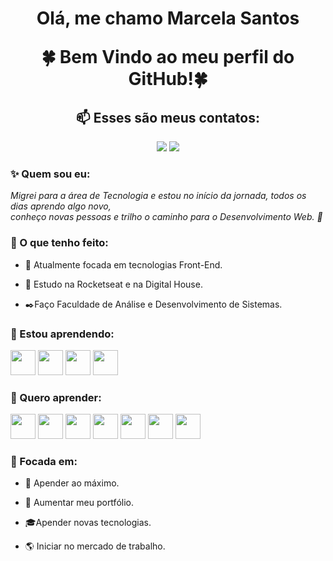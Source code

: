 
<h1 align='center'>

Olá, me chamo Marcela Santos

🍀 Bem Vindo ao meu perfil do GitHub!🍀

</h1>

<h2 align='center'> 📫 Esses são meus contatos: </h2>

<div align='center'>

<a href="https://www.linkedin.com/in/marcela-santos-silva/" target="_blank"><img src="https://img.shields.io/badge/-LinkedIn-%230077B5?style=for-the-badge&logo=linkedin&logoColor=white" target="_blank"></a>
<a href = "mailto:dev.marcelasantos@gmail.com"><img src="https://img.shields.io/badge/-Gmail-%23333?style=for-the-badge&logo=gmail&logoColor=white" target="_blank"></a>
</div>


### ✨ Quem sou eu:


<em>

Migrei para a área de Tecnologia e estou no início da jornada, todos os dias aprendo algo novo, 
<br> conheço novas pessoas e trilho o caminho para o Desenvolvimento Web. 🚀


</em>



###  📌 O que tenho feito:

* 🌱 Atualmente focada em tecnologias Front-End.

* 📖 Estudo na Rocketseat e na Digital House.

* ✒️Faço Faculdade de Análise e Desenvolvimento de Sistemas.



###  🎯 Estou aprendendo:


<img src="https://cdn.jsdelivr.net/gh/devicons/devicon/icons/html5/html5-original.svg" width="40"  height="40"/> <img src="https://cdn.jsdelivr.net/gh/devicons/devicon/icons/css3/css3-original.svg"  width="40"  height="40"/> <img src="https://cdn.jsdelivr.net/gh/devicons/devicon/icons/javascript/javascript-original.svg"  width="40"  height="40" /> <img src="https://cdn.jsdelivr.net/gh/devicons/devicon/icons/nodejs/nodejs-original.svg" width="40"  height="40"/>


###  🚀 Quero aprender:

<img src="https://cdn.jsdelivr.net/gh/devicons/devicon/icons/python/python-original.svg" width="40"  height="40"/> <img src="https://cdn.jsdelivr.net/gh/devicons/devicon/icons/react/react-original.svg" width="40"  height="40"/> <img src="https://cdn.jsdelivr.net/gh/devicons/devicon/icons/postgresql/postgresql-original.svg" width="40"  height="40"/> <img src="https://cdn.jsdelivr.net/gh/devicons/devicon/icons/mysql/mysql-original.svg" width="40"  height="40"/> <img src="https://cdn.jsdelivr.net/gh/devicons/devicon/icons/php/php-plain.svg" width="40"  height="40"/> <img src="https://cdn.jsdelivr.net/gh/devicons/devicon/icons/laravel/laravel-plain.svg" width="40"  height="40"/> <img src="https://cdn.jsdelivr.net/gh/devicons/devicon/icons/angularjs/angularjs-plain.svg" width="40"  height="40"/>



###  🌟 Focada em:

* 🎯 Apender ao máximo.

*  💪 Aumentar meu portfólio.

* 🎓Apender novas tecnologias.

*  🌎 Iniciar no mercado de trabalho.
